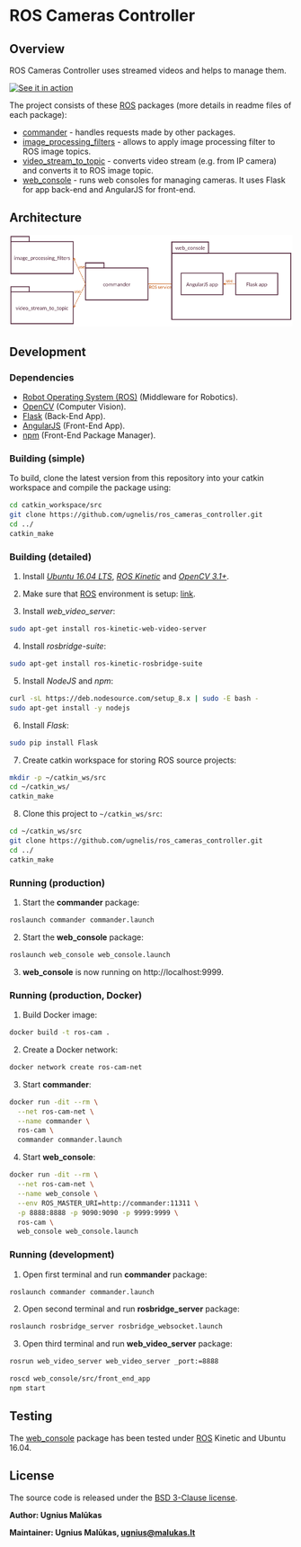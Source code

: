 # ROS Cameras Controller

## Overview
ROS Cameras Controller uses streamed videos and helps to manage them. 

[![See it in action](https://img.youtube.com/vi/Fejp80YfLMQ/0.jpg)](https://www.youtube.com/watch?v=Fejp80YfLMQ)

The project consists of these [ROS] packages (more details in readme files of each package):
* [commander](commander) - handles requests made by other packages.
* [image_processing_filters](image_processing_filters) - allows to apply image processing filter to ROS image topics.
* [video_stream_to_topic](video_stream_to_topic) - converts video stream (e.g. from IP camera) and converts it to ROS image topic.
* [web_console](web_console) - runs web consoles for managing cameras. It uses Flask for app back-end and AngularJS for front-end.

## Architecture
![Architecture](architecture.png)

## Development

### Dependencies
- [Robot Operating System (ROS)] (Middleware for Robotics).
- [OpenCV] (Computer Vision).
- [Flask] (Back-End App).
- [AngularJS] (Front-End App).
- [npm] (Front-End Package Manager).

### Building (simple)

To build, clone the latest version from this repository into your catkin workspace and compile the package using:
```bash
cd catkin_workspace/src
git clone https://github.com/ugnelis/ros_cameras_controller.git
cd ../
catkin_make
```

### Building (detailed)
1. Install [*Ubuntu 16.04 LTS*](http://releases.ubuntu.com/16.04/), [*ROS Kinetic*](http://wiki.ros.org/kinetic/Installation) and [*OpenCV 3.1+*](https://docs.opencv.org/3.1.0/d7/d9f/tutorial_linux_install.html).

2. Make sure that [ROS] environment is setup: [link](http://wiki.ros.org/kinetic/Installation/Ubuntu#kinetic.2BAC8-Installation.2BAC8-DebEnvironment.Environment_setup).

3. Install *web_video_server*:
```bash
sudo apt-get install ros-kinetic-web-video-server
```

4. Install *rosbridge-suite*:
```bash
sudo apt-get install ros-kinetic-rosbridge-suite
```

5. Install *NodeJS* and *npm*:
```bash
curl -sL https://deb.nodesource.com/setup_8.x | sudo -E bash -
sudo apt-get install -y nodejs
```

6. Install *Flask*:
```bash
sudo pip install Flask
```

7. Create catkin workspace for storing ROS source projects:
```bash
mkdir -p ~/catkin_ws/src
cd ~/catkin_ws/
catkin_make
```

8. Clone this project to `~/catkin_ws/src`:
```bash
cd ~/catkin_ws/src
git clone https://github.com/ugnelis/ros_cameras_controller.git
cd ../
catkin_make
```

### Running (production)
1. Start the **commander** package:
```bash
roslaunch commander commander.launch
```

2. Start the **web_console** package:
```bash
roslaunch web_console web_console.launch
```

3. **web_console** is now running on http://localhost:9999.

### Running (production, Docker)
1. Build Docker image:
```bash
docker build -t ros-cam .
```

2. Create a Docker network:
```bash
docker network create ros-cam-net
```

3. Start **commander**:
```bash
docker run -dit --rm \
  --net ros-cam-net \
  --name commander \
  ros-cam \
  commander commander.launch
```

4. Start **web_console**:
```bash
docker run -dit --rm \
  --net ros-cam-net \
  --name web_console \
  --env ROS_MASTER_URI=http://commander:11311 \
  -p 8888:8888 -p 9090:9090 -p 9999:9999 \
  ros-cam \
  web_console web_console.launch
```

### Running (development)
1. Open first terminal and run **commander** package:
```bash
roslaunch commander commander.launch
```

2. Open second terminal and run **rosbridge_server** package:
```bash
roslaunch rosbridge_server rosbridge_websocket.launch
```

3. Open third terminal and run **web_video_server** package:
```bash
rosrun web_video_server web_video_server _port:=8888
```

```bash
roscd web_console/src/front_end_app
npm start
```

## Testing
The [web_console](web_console) package has been tested under [ROS] Kinetic and Ubuntu 16.04.

## License
The source code is released under the [BSD 3-Clause license](LICENSE).

**Author: Ugnius Malūkas**

**Maintainer: Ugnius Malūkas, ugnius@malukas.lt**

[Robot Operating System (ROS)]: http://www.ros.org
[OpenCV]: https://opencv.org
[Flask]: http://flask.pocoo.org
[npm]: https://www.npmjs.com
[AngularJS]: https://angularjs.org
[ROS]: http://www.ros.org/
